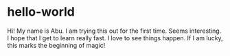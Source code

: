 # hello-world

Hi!
My name is Abu. I am trying this out for the first time. Seems interesting. 
I hope that I get to learn really fast. I love to see things happen.
If I am lucky, this marks the beginning of magic!
